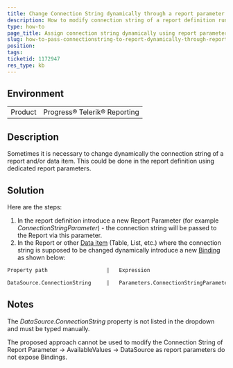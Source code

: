 ```yaml
---
title: Change Connection String dynamically through a report parameter
description: How to modify connection string of a report definition run-time
type: how-to
page_title: Assign connection string dynamically using report parameter and bindings
slug: how-to-pass-connectionstring-to-report-dynamically-through-report-parameter
position: 
tags: 
ticketid: 1172947
res_type: kb
---
```


## Environment
<table>
	<tr>
		<td>Product</td>
		<td>Progress® Telerik® Reporting </td>
	</tr>
</table>


## Description
Sometimes it is necessary to change dynamically the connection string of a report and/or data item. This could be done in the report definition using dedicated report parameters.

## Solution
 Here are the steps:
1. In the report definition introduce a new Report Parameter (for example _ConnectionStringParameter_) - the connection string will be passed to the Report via this parameter.  
2. In the Report or other [Data item](https://docs.telerik.com/reporting/data-items) (Table, List, etc.) where the connection string is supposed to be changed dynamically introduce a new [Binding](https://docs.telerik.com/reporting/expressions-bindings) as shown below:  
  

```XML
Property path                   |   Expression

DataSource.ConnectionString     |   Parameters.ConnectionStringParameter.Value
```

## Notes
The _DataSource.ConnectionString_ property is not listed in the dropdown and must be typed manually.  

The proposed approach cannot be used to modify the Connection String of Report Parameter -\> AvailableValues -\> DataSource as report parameters do not expose Bindings.
